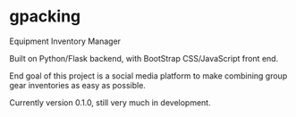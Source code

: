 # gpacking
Equipment Inventory Manager

Built on Python/Flask backend, with BootStrap CSS/JavaScript front end.

End goal of this project is a social media platform to make combining group gear inventories as easy as possible.

Currently version 0.1.0, still very much in development.

